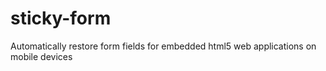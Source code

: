 # sticky-form
Automatically restore form fields for embedded html5 web applications on mobile devices
